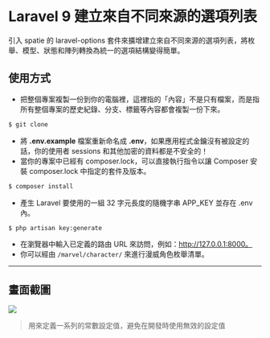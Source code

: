 # Laravel 9 建立來自不同來源的選項列表

引入 spatie 的 laravel-options 套件來擴增建立來自不同來源的選項列表，將枚舉、模型、狀態和陣列轉換為統一的選項結構變得簡單。

## 使用方式
- 把整個專案複製一份到你的電腦裡，這裡指的「內容」不是只有檔案，而是指所有整個專案的歷史紀錄、分支、標籤等內容都會複製一份下來。
```sh
$ git clone
```
- 將 __.env.example__ 檔案重新命名成 __.env__，如果應用程式金鑰沒有被設定的話，你的使用者 sessions 和其他加密的資料都是不安全的！
- 當你的專案中已經有 composer.lock，可以直接執行指令以讓 Composer 安裝 composer.lock 中指定的套件及版本。
```sh
$ composer install
```
- 產⽣ Laravel 要使用的一組 32 字元長度的隨機字串 APP_KEY 並存在 .env 內。
```sh
$ php artisan key:generate
```
- 在瀏覽器中輸入已定義的路由 URL 來訪問，例如：http://127.0.0.1:8000。
- 你可以經由 `/marvel/character/` 來進行漫威角色枚舉清單。

----

## 畫面截圖
![](https://i.imgur.com/r92V4Tk.png)
> 用來定義一系列的常數設定值，避免在開發時使用無效的設定值
